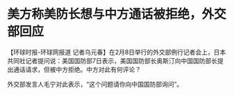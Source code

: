 # 美方称美防长想与中方通话被拒绝，外交部回应

【环球时报-环球网报道
记者乌元春】在2月8日举行的外交部例行记者会上，日本共同社记者提问说：美国国防部7日表示，美国国防部长奥斯汀向中国国防部长提出通话请求，但被中方拒绝。中方对此有何评论？

外交部发言人毛宁对此表示，“这个问题请你向中国国防部询问”。

